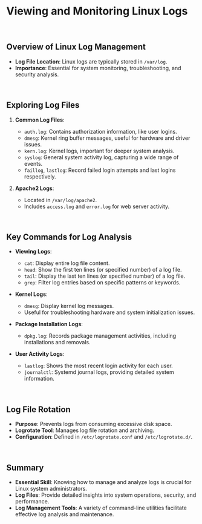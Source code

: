 # Viewing and Monitoring Linux Logs

<br>

## Overview of Linux Log Management

- **Log File Location**: Linux logs are typically stored in `/var/log`.
- **Importance**: Essential for system monitoring, troubleshooting, and security analysis.

<br>

## Exploring Log Files

1. **Common Log Files**:
   - `auth.log`: Contains authorization information, like user logins.
   - `dmesg`: Kernel ring buffer messages, useful for hardware and driver issues.
   - `kern.log`: Kernel logs, important for deeper system analysis.
   - `syslog`: General system activity log, capturing a wide range of events.
   - `faillog`, `lastlog`: Record failed login attempts and last logins respectively.

2. **Apache2 Logs**:
   - Located in `/var/log/apache2`.
   - Includes `access.log` and `error.log` for web server activity.

<br>

## Key Commands for Log Analysis

- **Viewing Logs**:
  - `cat`: Display entire log file content.
  - `head`: Show the first ten lines (or specified number) of a log file.
  - `tail`: Display the last ten lines (or specified number) of a log file.
  - `grep`: Filter log entries based on specific patterns or keywords.

- **Kernel Logs**:
  - `dmesg`: Display kernel log messages.
  - Useful for troubleshooting hardware and system initialization issues.

- **Package Installation Logs**:
  - `dpkg.log`: Records package management activities, including installations and removals.

- **User Activity Logs**:
  - `lastlog`: Shows the most recent login activity for each user.
  - `journalctl`: Systemd journal logs, providing detailed system information.

<br>

## Log File Rotation

- **Purpose**: Prevents logs from consuming excessive disk space.
- **Logrotate Tool**: Manages log file rotation and archiving.
- **Configuration**: Defined in `/etc/logrotate.conf` and `/etc/logrotate.d/`.

<br>

## Summary

- **Essential Skill**: Knowing how to manage and analyze logs is crucial for Linux system administrators.
- **Log Files**: Provide detailed insights into system operations, security, and performance.
- **Log Management Tools**: A variety of command-line utilities facilitate effective log analysis and maintenance.
